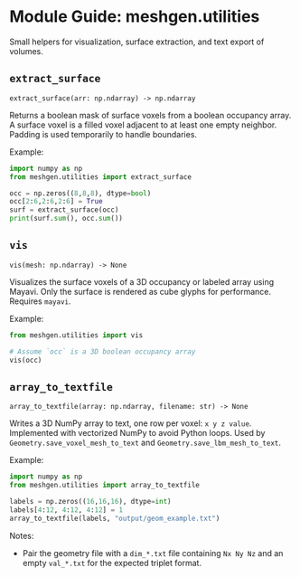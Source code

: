 # Module Guide: meshgen.utilities

Small helpers for visualization, surface extraction, and text export of volumes.

## `extract_surface`

```
extract_surface(arr: np.ndarray) -> np.ndarray
```

Returns a boolean mask of surface voxels from a boolean occupancy array. A surface voxel is a filled voxel adjacent to at least one empty neighbor. Padding is used temporarily to handle boundaries.

Example:

```python
import numpy as np
from meshgen.utilities import extract_surface

occ = np.zeros((8,8,8), dtype=bool)
occ[2:6,2:6,2:6] = True
surf = extract_surface(occ)
print(surf.sum(), occ.sum())
```

## `vis`

```
vis(mesh: np.ndarray) -> None
```

Visualizes the surface voxels of a 3D occupancy or labeled array using Mayavi. Only the surface is rendered as cube glyphs for performance. Requires `mayavi`.

Example:

```python
from meshgen.utilities import vis

# Assume `occ` is a 3D boolean occupancy array
vis(occ)
```

## `array_to_textfile`

```
array_to_textfile(array: np.ndarray, filename: str) -> None
```

Writes a 3D NumPy array to text, one row per voxel: `x y z value`. Implemented with vectorized NumPy to avoid Python loops. Used by `Geometry.save_voxel_mesh_to_text` and `Geometry.save_lbm_mesh_to_text`.

Example:

```python
import numpy as np
from meshgen.utilities import array_to_textfile

labels = np.zeros((16,16,16), dtype=int)
labels[4:12, 4:12, 4:12] = 1
array_to_textfile(labels, "output/geom_example.txt")
```

Notes:
- Pair the geometry file with a `dim_*.txt` file containing `Nx Ny Nz` and an empty `val_*.txt` for the expected triplet format.

